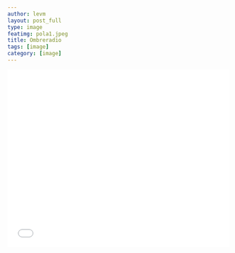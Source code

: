 ```yaml
---
author: levm
layout: post_full
type: image
featimg: pola1.jpeg
title: Ombreradio
tags: [image]
category: [image]
---
```




<iframe src="//ombreradio.aavv.io" width="500" height="400" frameborder="0" webkitallowfullscreen mozallowfullscreen allowfullscreen></iframe>
